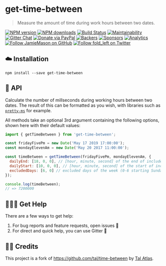 # get-time-between

> Measure the amount of time during work hours between two dates.

[![NPM version](http://img.shields.io/npm/v/get-time-between.svg?style=flat-square)](https://www.npmjs.com/package/get-time-between)
[![NPM downloads](http://img.shields.io/npm/dm/get-time-between.svg?style=flat-square)](https://www.npmjs.com/package/get-time-between)
[![Build Status](http://img.shields.io/travis/JamieMason/get-time-between/master.svg?style=flat-square)](https://travis-ci.org/JamieMason/get-time-between)
[![Maintainability](https://api.codeclimate.com/v1/badges/80461b911c6c624194a2/maintainability)](https://codeclimate.com/github/JamieMason/get-time-between/maintainability)
[![Gitter Chat](https://badges.gitter.im/Join%20Chat.svg)](https://gitter.im/JamieMason/get-time-between)
[![Donate via PayPal](https://img.shields.io/badge/donate-paypal-blue.svg)](https://www.paypal.me/foldleft)
[![Backers](https://opencollective.com/fold_left/backers/badge.svg)](https://opencollective.com/fold_left#backer)
[![Sponsors](https://opencollective.com/fold_left/sponsors/badge.svg)](https://opencollective.com/fold_left#sponsors)
[![Analytics](https://ga-beacon.appspot.com/UA-45466560-5/get-time-between?flat&useReferer)](https://github.com/igrigorik/ga-beacon)
[![Follow JamieMason on GitHub](https://img.shields.io/github/followers/JamieMason.svg?style=social&label=Follow)](https://github.com/JamieMason)
[![Follow fold_left on Twitter](https://img.shields.io/twitter/follow/fold_left.svg?style=social&label=Follow)](https://twitter.com/fold_left)

## ☁️ Installation

```
npm install --save get-time-between
```

## 📝 API

Calculate the number of millseconds during working hours between two dates. The
result of this can be formatted as you wish, with libraries such as
[`pretty-ms`](https://github.com/sindresorhus/pretty-ms) for example.

All methods take an optional 3rd argument containing the following options,
shown here with their default values:

```js
import { getTimeBetween } from 'get-time-between';

const fridayFivePm = new Date('May 17 2019 17:00:00');
const mondayElevenAm = new Date('May 20 2017 11:00:00');

const timeBetween = getTimeBetween(fridayFivePm, mondayElevenAm, {
  dailyEnd: [18, 0, 0], // [hour, minute, second] of the end of included days
  dailyStart: [10, 0, 0], // [hour, minute, second] of the start of included days
  excludedDays: [6, 0] // excluded days of the week (0-6 starting Sunday)
});

console.log(timeBetween);
// => 7200000
```

## 🙋🏿‍♂️ Get Help

There are a few ways to get help:

1.  For bug reports and feature requests, open issues :bug:
1.  For direct and quick help, you can use Gitter :rocket:

## 👏🏻 Credits

This project is a fork of https://github.com/tal/time-between by
[Tal Atlas](https://github.com/tal).
